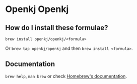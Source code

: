 # Openkj Openkj

## How do I install these formulae?
`brew install openkj/openkj/<formula>`

Or `brew tap openkj/openkj` and then `brew install <formula>`.

## Documentation
`brew help`, `man brew` or check [Homebrew's documentation](https://docs.brew.sh).
